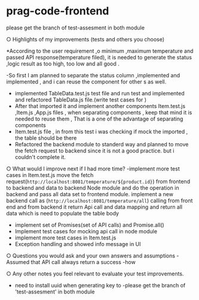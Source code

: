 # prag-code-frontend
please get the branch of test-assesment in both module

○ Highlights of my improvements (tests and others you choose)

*According to the user requirement ,o minimum ,maximum temperature and passed API response(temperature filed),
it is needed to generate the status ,logic result as too high, too low and all good .

-So first I am planned to  separate the status column <td> ,implemented and implemented <TableData> , and i can reuse the  <TableData> component 
for other  <td> s as well.
- implemented TableData.test.js  test file and run test and implemented and refactored TableData.js file.(write test cases for )
- After that imported it and implement another components Item.test.js ,Item.js ,App.js files , when separating components , 
keep that mind it is needed to reuse them , That is a one of the advantage of separating components
- Item.test.js file , in from this test i was checking if mock the imported <TableData> , the table should be there
- Refactored the backend module to standerd way and planned to move the fetch request to backend since it is not a good practice. 
but i couldn't complete it.


○ What would I improve next if I had more time?
-implement more test cases in Item.test.js
move the fetch request(`http://localhost:8081/temperature/${product.id}`) from frontend to backend and data to backend Node module and do the operation in backend and pass 
all data set to frontend module. implement a new backend call as (`http://localhost:8081/temperature/all`) calling from front end and 
from backend it return  Api call and data mapping 
and return all data which is need to populate the table body
- implement set of Promises(set of API calls) and  Promise.all() 
- Implement test cases for mocking api call  in node module
- implement more test cases in Item.test.js
- Exception handling and showed info message in UI


○ Questions you would ask and your own answers and assumptions
-Assumed that API call always return a success
-how 

○ Any other notes you feel relevant to evaluate your test improvements.
 - need to install uuid when generating key to <TableData>
 -please get the branch of 'test-assesment' in both module
